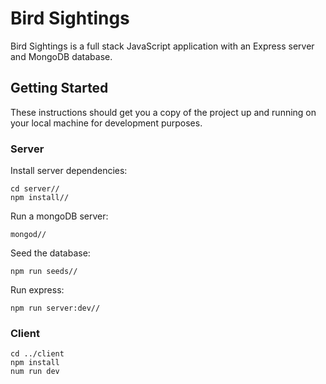 # Bird Sightings

Bird Sightings is a full stack JavaScript application with an Express server and MongoDB database.

## Getting Started

These instructions should get you a copy of the project up and running on your local machine for development purposes.

### Server

Install server dependencies:

```
cd server//
npm install//
```

Run a mongoDB server:

```
mongod//
```

Seed the database:

```
npm run seeds//
```

Run express:

```
npm run server:dev//
```

### Client

```
cd ../client
npm install
num run dev
```
